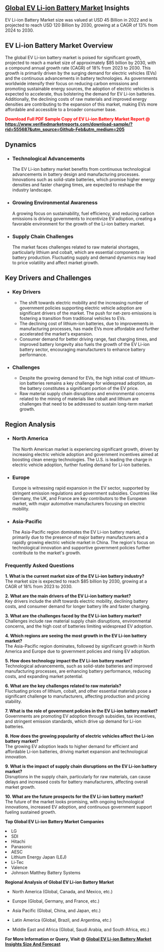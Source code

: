 <h2><a href="https://www.verifiedmarketreports.com/download-sample/?rid=555687&amp;utm_source=Github&amp;utm_medium=205" target="_blank">Global EV Li-ion Battery Market</a> Insights</h2><p>EV Li-ion Battery Market size was valued at USD 45 Billion in 2022 and is projected to reach USD 120 Billion by 2030, growing at a CAGR of 13% from 2024 to 2030.</p><p> <h2>EV Li-ion Battery Market Overview</h2> <p>The global EV Li-ion battery market is poised for significant growth, projected to reach a market size of approximately $85 billion by 2030, with a compound annual growth rate (CAGR) of 18% from 2023 to 2030. This growth is primarily driven by the surging demand for electric vehicles (EVs) and the continuous advancements in battery technologies. As governments worldwide intensify their focus on reducing carbon emissions and promoting sustainable energy sources, the adoption of electric vehicles is expected to accelerate, thus bolstering the demand for EV Li-ion batteries. Additionally, the declining costs of raw materials and improved energy densities are contributing to the expansion of this market, making EVs more affordable and accessible to a broader consumer base.</p> <p><b><p><span class=""><span style="color: #ff0000;"><strong>Download Full PDF Sample Copy of EV Li-ion Battery Market Report</strong> @ </span><a href="https://www.verifiedmarketreports.com/download-sample/?rid=555687&amp;utm_source=Github-Feb&amp;utm_medium=205" target="_blank">https://www.verifiedmarketreports.com/download-sample/?rid=555687&amp;utm_source=Github-Feb&amp;utm_medium=205</a></span></p></b></p> <h2>Dynamics</h2> <ul> <li><h3>Technological Advancements</h3> The EV Li-ion battery market benefits from continuous technological advancements in battery design and manufacturing processes. Innovations such as solid-state batteries, which promise higher energy densities and faster charging times, are expected to reshape the industry landscape. </li> <li><h3>Growing Environmental Awareness</h3> A growing focus on sustainability, fuel efficiency, and reducing carbon emissions is driving governments to incentivize EV adoption, creating a favorable environment for the growth of the Li-ion battery market. </li> <li><h3>Supply Chain Challenges</h3> The market faces challenges related to raw material shortages, particularly lithium and cobalt, which are essential components in battery production. Fluctuating supply and demand dynamics may lead to price volatility and affect market growth. </li> </ul> <h2>Key Drivers and Challenges</h2> <ul> <li><h3>Key Drivers</h3> <ul> <li>The shift towards electric mobility and the increasing number of government policies supporting electric vehicle adoption are significant drivers of the market. The push for net-zero emissions is fostering a transition from traditional vehicles to EVs.</li> <li>The declining cost of lithium-ion batteries, due to improvements in manufacturing processes, has made EVs more affordable and further accelerated the market's expansion.</li> <li>Consumer demand for better driving range, fast charging times, and improved battery longevity also fuels the growth of the EV Li-ion battery sector, encouraging manufacturers to enhance battery performance.</li> </ul> </li> <li><h3>Challenges</h3> <ul> <li>Despite the growing demand for EVs, the high initial cost of lithium-ion batteries remains a key challenge for widespread adoption, as the battery constitutes a significant portion of the EV price.</li> <li>Raw material supply chain disruptions and environmental concerns related to the mining of materials like cobalt and lithium are challenges that need to be addressed to sustain long-term market growth.</li> </ul> </li> </ul> <h2>Region Analysis</h2> <ul> <li><h3>North America</h3> The North American market is experiencing significant growth, driven by increasing electric vehicle adoption and government incentives aimed at boosting clean energy technologies. The U.S. is leading the charge in electric vehicle adoption, further fueling demand for Li-ion batteries.</li> <li><h3>Europe</h3> Europe is witnessing rapid expansion in the EV sector, supported by stringent emission regulations and government subsidies. Countries like Germany, the UK, and France are key contributors to the European market, with major automotive manufacturers focusing on electric mobility.</li> <li><h3>Asia-Pacific</h3> The Asia-Pacific region dominates the EV Li-ion battery market, primarily due to the presence of major battery manufacturers and a rapidly growing electric vehicle market in China. The region's focus on technological innovation and supportive government policies further contribute to the market's growth.</li> </ul> <h3>Frequently Asked Questions</h3> <p><b>1. What is the current market size of the EV Li-ion battery industry?</b><br> The market size is expected to reach $85 billion by 2030, growing at a CAGR of 18% from 2023 to 2030. </p> <p><b>2. What are the main drivers of the EV Li-ion battery market?</b><br> Key drivers include the shift towards electric mobility, declining battery costs, and consumer demand for longer battery life and faster charging. </p> <p><b>3. What are the challenges faced by the EV Li-ion battery market?</b><br> Challenges include raw material supply chain disruptions, environmental concerns, and the high cost of batteries limiting widespread EV adoption. </p> <p><b>4. Which regions are seeing the most growth in the EV Li-ion battery market?</b><br> The Asia-Pacific region dominates, followed by significant growth in North America and Europe due to government policies and rising EV adoption. </p> <p><b>5. How does technology impact the EV Li-ion battery market?</b><br> Technological advancements, such as solid-state batteries and improved manufacturing processes, are enhancing battery performance, reducing costs, and expanding market potential. </p> <p><b>6. What are the key challenges related to raw materials?</b><br> Fluctuating prices of lithium, cobalt, and other essential materials pose a significant challenge to manufacturers, affecting production and pricing stability. </p> <p><b>7. What is the role of government policies in the EV Li-ion battery market?</b><br> Governments are promoting EV adoption through subsidies, tax incentives, and stringent emission standards, which drive up demand for Li-ion batteries. </p> <p><b>8. How does the growing popularity of electric vehicles affect the Li-ion battery market?</b><br> The growing EV adoption leads to higher demand for efficient and affordable Li-ion batteries, driving market expansion and technological innovation. </p> <p><b>9. What is the impact of supply chain disruptions on the EV Li-ion battery market?</b><br> Disruptions in the supply chain, particularly for raw materials, can cause delays and increased costs for battery manufacturers, affecting overall market growth. </p> <p><b>10. What are the future prospects for the EV Li-ion battery market?</b><br> The future of the market looks promising, with ongoing technological innovations, increased EV adoption, and continuous government support fueling sustained growth. </p> </p><p><strong>Top Global EV Li-ion Battery Market Companies</strong></p><div data-test-id=""><p><li>LG</li><li> SDI</li><li> Hitachi</li><li> Panasonic</li><li> AESC</li><li> Lithium Energy Japan (LEJ)</li><li> Li-Tec</li><li> Valence</li><li> Johnson Matthey Battery Systems</li></p><div><strong>Regional Analysis of&nbsp;Global EV Li-ion Battery Market</strong></div><ul><li dir="ltr"><p dir="ltr">North America&nbsp;(Global, Canada, and Mexico, etc.)</p></li><li dir="ltr"><p dir="ltr">Europe (Global, Germany, and France, etc.)</p></li><li dir="ltr"><p dir="ltr">Asia Pacific&nbsp;(Global, China, and Japan, etc.)</p></li><li dir="ltr"><p dir="ltr">Latin America&nbsp;(Global, Brazil, and Argentina, etc.)</p></li><li dir="ltr">Middle East and Africa&nbsp;(Global, Saudi Arabia, and South Africa, etc.)</li></ul><p><strong>For More Information or Query, Visit @&nbsp;</strong><strong><a href="https://www.verifiedmarketreports.com/product/ev-li-ion-battery-market-size-and-forecast/?utm_source=Github&amp;utm_medium=205" target="_blank">Global EV Li-ion Battery Market Insights Size And Forecast</a></strong></p></div>
